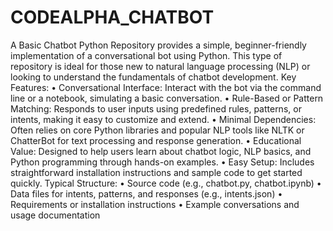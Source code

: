 # CODEALPHA_CHATBOT
A Basic Chatbot Python Repository provides a simple, beginner-friendly implementation of a conversational bot using Python. This type of repository is ideal for those new to natural language processing (NLP) or looking to understand the fundamentals of chatbot development. Key Features: • Conversational Interface: Interact with the bot via the command line or a notebook, simulating a basic conversation. • Rule-Based or Pattern Matching: Responds to user inputs using predefined rules, patterns, or intents, making it easy to customize and extend. • Minimal Dependencies: Often relies on core Python libraries and popular NLP tools like NLTK or ChatterBot for text processing and response generation. • Educational Value: Designed to help users learn about chatbot logic, NLP basics, and Python programming through hands-on examples. • Easy Setup: Includes straightforward installation instructions and sample code to get started quickly. Typical Structure: • Source code (e.g., chatbot.py, chatbot.ipynb) • Data files for intents, patterns, and responses (e.g., intents.json) • Requirements or installation instructions • Example conversations and usage documentation
